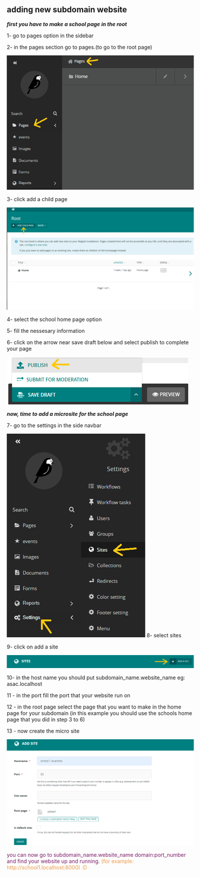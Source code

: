 ## adding new subdomain website 

***first you have to make a school page in the root***

1- go to pages option in the sidebar 

2- in the pages section go to pages.(to go to the root page)

![go to root page](../images/microsites/pages.PNG)

3- click add a child page 

![add a child page to the root](../images/microsites/root.PNG)

4- select the school home page option 

5- fill the nessesary information 

6- click on the arrow near save draft below and select publish to complete your page 

![publish choice](../images/microsites/publish.png)

***now, time to add a microsite for the school page***

7- go to the settings in the side navbar 

![sites option inside settings](../images/microsites/settings_sites.png)
8- select sites 

9- click on add a site 

![add a microsite](../images/microsites/add_site.PNG)

10- in the host name you should put subdomain_name.website_name eg: asac.localhost

11 - in the port fill the port that your website run on 

12 - in the root page select the page that you want to make in the home page for your subdomain (in this example you should use the schools home page that you did in step 3 to 6)

13 - now create the micro site 

![microsite example](../images/microsites/add_site_example.PNG)

<p style='color:#7D1E6A;'>you can now go to subdomain_name.website_name domain:port_number and find your website up and running. <span style='color:#EC994B'>(for example: http://school1.localhost:8000) :D</span> </p>

